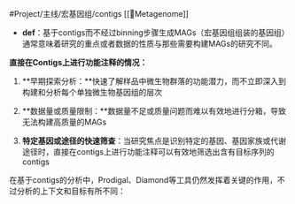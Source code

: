 #Project/主线/宏基因组/contigs
[[🧬Metagenome]]

- **def**：基于contigs而不经过binning步骤生成MAGs（宏基因组组装的基因组）通常意味着研究的重点或者数据的性质与那些需要构建MAGs的研究不同。
    

**直接在Contigs上进行功能注释的情况：**

1. **早期探索分析：**快速了解样品中微生物群落的功能潜力，而不立即深入到构建和分析每个单独微生物基因组的层次
    
2. **数据量或质量限制：**数据量不足或质量问题而难以有效地进行分箱，导致无法构建高质量的MAGs
    
3. **特定基因或途径的快速筛查**：当研究焦点是识别特定的基因、基因家族或代谢途径时，直接在contigs上进行功能注释可以有效地筛选出含有目标序列的contigs
    

在基于contigs的分析中，Prodigal、Diamond等工具仍然发挥着关键的作用，不过分析的上下文和目标有所不同：